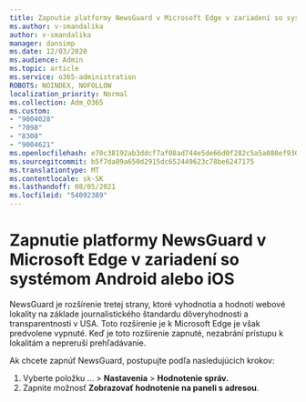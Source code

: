 ```yaml
---
title: Zapnutie platformy NewsGuard v Microsoft Edge v zariadení so systémom Android alebo iOS
ms.author: v-smandalika
author: v-smandalika
manager: dansimp
ms.date: 12/03/2020
ms.audience: Admin
ms.topic: article
ms.service: o365-administration
ROBOTS: NOINDEX, NOFOLLOW
localization_priority: Normal
ms.collection: Adm_O365
ms.custom:
- "9004028"
- "7098"
- "8308"
- "9004621"
ms.openlocfilehash: e70c38192ab3ddcf7af08ad744e5de66d0f282c5a5a080ef930f5f50b9f9e3d6
ms.sourcegitcommit: b5f7da89a650d2915dc652449623c78be6247175
ms.translationtype: MT
ms.contentlocale: sk-SK
ms.lasthandoff: 08/05/2021
ms.locfileid: "54092389"
---
```

# <a name="turn-on-newsguard-in-microsoft-edge-on-an-android-or-ios-device"></a>Zapnutie platformy NewsGuard v Microsoft Edge v zariadení so systémom Android alebo iOS

NewsGuard je rozšírenie tretej strany, ktoré vyhodnotia a hodnotí webové lokality na základe journalistického štandardu dôveryhodnosti a transparentnosti v USA. Toto rozšírenie je k Microsoft Edge je však predvolene vypnuté. Keď je toto rozšírenie zapnuté, nezabrání prístupu k lokalitám a nepreruší prehľadávanie.

Ak chcete zapnúť NewsGuard, postupujte podľa nasledujúcich krokov:
1. Vyberte položku ... > **Nastavenia**  >  **Hodnotenie správ.**
2. Zapnite možnosť **Zobrazovať hodnotenie na paneli s adresou**.
